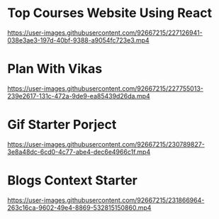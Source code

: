 # Top Courses Website Using React


https://user-images.githubusercontent.com/92667215/227126941-038e3ae3-197d-40bf-9388-a9054fc723e3.mp4

# Plan With Vikas



https://user-images.githubusercontent.com/92667215/227755013-239e2617-131c-472a-9de9-ea85439d26da.mp4



# Gif Starter Porject


https://user-images.githubusercontent.com/92667215/230789827-3e8a48dc-6cd0-4c77-abe4-dec6e4966c1f.mp4

# Blogs Context Starter


https://user-images.githubusercontent.com/92667215/231866964-263c16ca-9602-49e4-8869-532815150860.mp4




